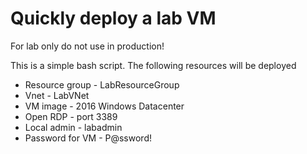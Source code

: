 # Quickly deploy a lab VM

For lab only do not use in production!

This is a simple bash script. The following resources will be deployed
- Resource group - LabResourceGroup
- Vnet - LabVNet
- VM image - 2016 Windows Datacenter
- Open RDP - port 3389
- Local admin - labadmin
- Password for VM - P@ssword!
